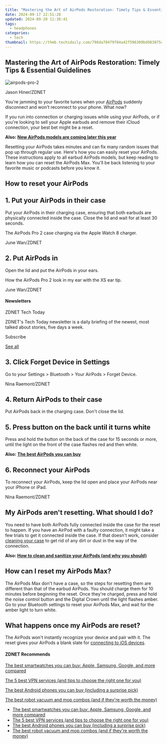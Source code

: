```yaml
---
title: "Mastering the Art of AirPods Restoration: Timely Tips & Essential Guidelines"
date: 2024-09-17 22:51:28
updated: 2024-09-20 11:38:41
tags:
  - headphones
categories:
  - tech
thumbnail: https://thmb.techidaily.com/798da70479f84a42f596309bd983075c08c6ee00ed92719a255b64c4e0b0bfc1.jpg
---
```


## Mastering the Art of AirPods Restoration: Timely Tips & Essential Guidelines

![airpods-pro-2](https://www.zdnet.com/a/img/resize/be06fe5d29bcef25b75d1d6a7b8023caea1e1d39/2023/09/10/f87eda0e-6717-4b19-8829-170e2c098428/airpods-pro-2.jpg?auto=webp&width=1280)

Jason Hiner/ZDNET

You're jamming to your favorite tunes when your [AirPods](https://www.zdnet.com/article/best-airpods/) suddenly disconnect and won't reconnect to your phone. What now?

If you run into connection or charging issues while using your AirPods, or if you're looking to sell your Apple earbuds and remove their iCloud connection, your best bet might be a reset.

**Also:** [**New AirPods models are coming later this year**](https://www.zdnet.com/article/new-airpods-lite-and-airpods-max-expected-later-this-year/)

Resetting your AirPods takes minutes and can fix many random issues that pop up through regular use. Here's how you can easily reset your AirPods. These instructions apply to all earbud AirPods models, but keep reading to learn how you can reset the AirPods Max. You'll be back listening to your favorite music or podcasts before you know it. 

##  How to reset your AirPods 

## 1\. Put your AirPods in their case

Put your AirPods in their charging case, ensuring that both earbuds are physically connected inside the case. Close the lid and wait for at least 30 seconds. 

The AirPods Pro 2 case charging via the Apple Watch 8 charger. 

June Wan/ZDNET

## 2\. Put AirPods in

Open the lid and put the AirPods in your ears. 

How the AirPods Pro 2 look in my ear with the XS ear tip. 

June Wan/ZDNET

#### Newsletters

ZDNET Tech Today

ZDNET's Tech Today newsletter is a daily briefing of the newest, most talked about stories, five days a week.

 Subscribe

[See all](https://www.zdnet.com/newsletters/)

## 3\. Click Forget Device in Settings

Go to your Settings > Bluetooth > Your AirPods > Forget Device. 

Nina Raemont/ZDNET

## 4\. Return AirPods to their case

Put AirPods back in the charging case. Don't close the lid. 

## 5\. Press button on the back until it turns white

Press and hold the button on the back of the case for 15 seconds or more, until the light on the front of the case flashes red and then white. 

**Also:** [**The best AirPods you can buy**](https://www.zdnet.com/article/best-airpods/)

## 6\. Reconnect your AirPods

To reconnect your AirPods, keep the lid open and place your AirPods near your iPhone or iPad.

Nina Raemont/ZDNET

## My AirPods aren't resetting. What should I do?

You need to have both AirPods fully connected inside the case for the reset to happen. If you have an AirPod with a faulty connection, it might take a few trials to get it connected inside the case. If that doesn't work, consider [cleaning your case](https://www.zdnet.com/article/how-to-clean-and-sanitize-your-airpods/) to get rid of any dirt or dust in the way of the connection. 

**Also: [How to clean and sanitize your AirPods (and why you should)](https://www.zdnet.com/article/how-to-clean-and-sanitize-your-airpods/)**

## How can I reset my AirPods Max? 

The AirPods Max don't have a case, so the steps for resetting them are different than that of the earbud AirPods. You should charge them for 10 minutes before beginning the reset. Once they're charged, press and hold the noise control button and the Digital Crown until the light flashes amber. Go to your Bluetooth settings to reset your AirPods Max, and wait for the amber light to turn white. 

## What happens once my AirPods are reset? 

The AirPods won't instantly recognize your device and pair with it. The reset gives your AirPods a blank slate for [connecting to iOS devices](https://www.zdnet.com/article/how-to-connect-airpods-to-iphone-and-just-about-any-other-device/). 

#### **ZDNET** Recommends

[The best smartwatches you can buy: Apple, Samsung, Google, and more compared](https://www.zdnet.com/article/best-smartwatch/ "The best smartwatches you can buy: Apple, Samsung, Google, and more compared")

[The 5 best VPN services (and tips to choose the right one for you)](https://www.zdnet.com/article/best-vpn/ "The 5 best VPN services (and tips to choose the right one for you)")

[The best Android phones you can buy (including a surprise pick)](https://www.zdnet.com/article/best-android-phone/ "The best Android phones you can buy (including a surprise pick)")

[The best robot vacuum and mop combos (and if they're worth the money)](https://www.zdnet.com/article/best-robot-vacuum-mop/ "The best robot vacuum and mop combos (and if they're worth the money)")

* [The best smartwatches you can buy: Apple, Samsung, Google, and more compared](https://www.zdnet.com/article/best-smartwatch/ "The best smartwatches you can buy: Apple, Samsung, Google, and more compared")
* [The 5 best VPN services (and tips to choose the right one for you)](https://www.zdnet.com/article/best-vpn/ "The 5 best VPN services (and tips to choose the right one for you)")
* [The best Android phones you can buy (including a surprise pick)](https://www.zdnet.com/article/best-android-phone/ "The best Android phones you can buy (including a surprise pick)")
* [The best robot vacuum and mop combos (and if they're worth the money)](https://www.zdnet.com/article/best-robot-vacuum-mop/ "The best robot vacuum and mop combos (and if they're worth the money)")

<ins class="adsbygoogle"
     style="display:block"
     data-ad-format="autorelaxed"
     data-ad-client="ca-pub-7571918770474297"
     data-ad-slot="1223367746"></ins>



<ins class="adsbygoogle"
     style="display:block"
     data-ad-client="ca-pub-7571918770474297"
     data-ad-slot="8358498916"
     data-ad-format="auto"
     data-full-width-responsive="true"></ins>
